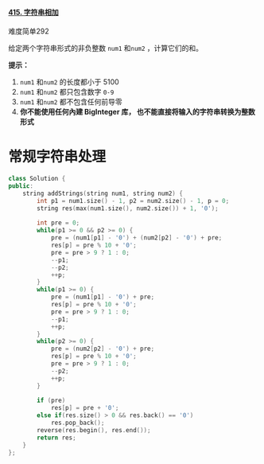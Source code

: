#### [415. 字符串相加](https://leetcode-cn.com/problems/add-strings/)

难度简单292

给定两个字符串形式的非负整数 `num1` 和`num2` ，计算它们的和。

 

**提示：**

1. `num1` 和`num2` 的长度都小于 5100
2. `num1` 和`num2` 都只包含数字 `0-9`
3. `num1` 和`num2` 都不包含任何前导零
4. **你不能使用任何內建 BigInteger 库， 也不能直接将输入的字符串转换为整数形式**



# 常规字符串处理

```c++
class Solution {
public:
    string addStrings(string num1, string num2) {
        int p1 = num1.size() - 1, p2 = num2.size() - 1, p = 0;
        string res(max(num1.size(), num2.size()) + 1, '0');
        
        int pre = 0;
        while(p1 >= 0 && p2 >= 0) {
            pre = (num1[p1] - '0') + (num2[p2] - '0') + pre;
            res[p] = pre % 10 + '0';
            pre = pre > 9 ? 1 : 0;
            --p1;
            --p2;
            ++p;
        }
        while(p1 >= 0) {
            pre = (num1[p1] - '0') + pre;
            res[p] = pre % 10 + '0';
            pre = pre > 9 ? 1 : 0;
            --p1;
            ++p;
        }
        while(p2 >= 0) {
            pre = (num2[p2] - '0') + pre;
            res[p] = pre % 10 + '0';
            pre = pre > 9 ? 1 : 0;
            --p2;
            ++p;
        }
        
        if (pre)
            res[p] = pre + '0';
        else if(res.size() > 0 && res.back() == '0')
            res.pop_back();
        reverse(res.begin(), res.end());
        return res;
    }
};
```

